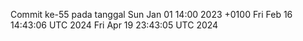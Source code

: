 Commit ke-55 pada tanggal Sun Jan 01 14:00 2023 +0100
Fri Feb 16 14:43:06 UTC 2024
Fri Apr 19 23:43:05 UTC 2024
